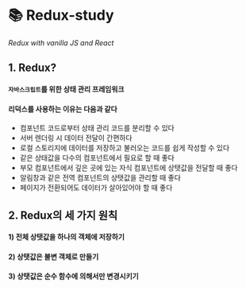 # 📚 Redux-study
*Redux with vanilla JS and React*

## 1. Redux?
#### `자바스크립트`를 위한 상태 관리 프레임워크
#### 리덕스를 사용하는 이유는 다음과 같다
  - 컴포넌트 코드로부터 상태 관리 코드를 분리할 수 있다
  - 서버 렌더링 시 데이터 전달이 간편하다
  - 로컬 스토리지에 데이터를 저장하고 불러오는 코드를 쉽게 작성할 수 있다
  - 같은 상태값을 다수의 컴포넌트에서 필요로 할 때 좋다
  - 부모 컴포넌트에서 깊은 곳에 있는 자식 컴포넌트에 상탯값을 전달할 때 좋다
  - 알림창과 같은 전역 컴포넌트의 상탯값을 관리할 때 좋다
  - 페이지가 전환되어도 데이터가 살아있어야 할 때 좋다
  
 ## 2. Redux의 세 가지 원칙
 #### 1) 전체 상탯값을 하나의 객체에 저장하기
 #### 2) 상탯값은 불변 객체로 만들기
 #### 3) 상탯값은 순수 함수에 의해서만 변경시키기
